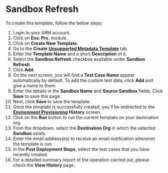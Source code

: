 # Sandbox Refresh

To create this template, follow the below steps:

1. Login to your ARM account.
2. Click on **Env. Pro.** module.
3. Click on **Create New Template**.
4. Go to the **Create** [**Unsupported Metadata Template**](arm-features/environment-provisioning/unsupported-metadata-templates/) tab.
5. Enter the **Template Name** and a short **Description** of it.
6. Select the **Sandbox Refresh** checkbox available under **Sandbox Refresh**.
7. Click **Add**.
8. On the next screen, you will find a **Test Case Name** appear automatically by default. To add the custom test data, click **Add** and give a name to them.&#x20;
9. Enter the details in the **Sandbox Name** and **Source Sandbox** fields. Click **Save** to save this page.
10. Next, click **Save** to save the template.
11. Once the template is successfully created, you'll be redirected to the [**Environment Provisioning**](environment-provisioning.md) **History** screen.
12. Click on the **Run** button to run the current template on your destination org.
13. From the dropdown, select the **Destination Org** in which the selected **Sandbox** exists.
14. Enter the email address(es) to receive an email notification whenever the template is run.
15. In the **Post Deployment Steps**, select the test cases that you have recently created.&#x20;
16. For a detailed summary report of the operation carried out, please check the **View History** page.
